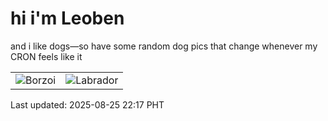 # hi i'm Leoben

and i like dogs—so have some random dog pics that change whenever my CRON feels like it

|  |  |
|--------|----------|
| ![Borzoi](https://random-dog-vercel.vercel.app/api/random-borzoi?v=1756131447) | ![Labrador](https://random-dog-vercel.vercel.app/api/random-labrador?v=1756131447) |

Last updated: 2025-08-25 22:17 PHT
